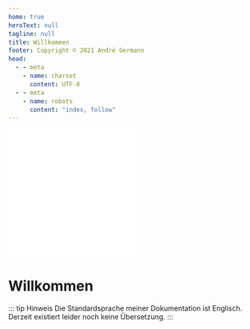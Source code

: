 ```yaml
---
home: true
heroText: null
tagline: null
title: Willkommen
footer: Copyright © 2021 André Germann
head:
  - - meta
    - name: charset
      content: UTF‑8
  - - meta
    - name: robots
      content: "index, follow"
---
```


<span class="center">
<div id="beachlogo">
<img src=/images/logo_dark.png>
</div>
</span>

# Willkommen

::: tip Hinweis
Die Standardsprache meiner Dokumentation ist Englisch. Derzeit existiert leider noch keine Übersetzung.
:::
